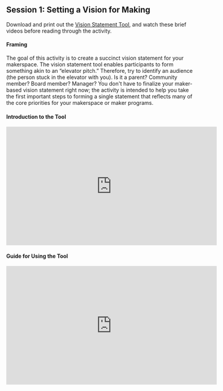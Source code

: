 ## Session 1: Setting a Vision for Making 

Download and print out the [Vision Statement Tool](https://github.com/p2pu/makingandlearning/raw/gh-pages/modules/tools/Vision-Statement-Tool.pdf), and watch these brief videos before reading through the activity. 

#### Framing

The goal of this activity is to create a succinct vision statement for your makerspace. The vision statement tool enables participants to form something akin to an “elevator pitch.” Therefore, try to identify an audience (the person stuck in the elevator with you). Is it a parent? Community member? Board member? Manager? You don't have to finalize your maker-based vision statement right now; the activity is intended to help you take the first important steps to forming a single statement that reflects many of the core priorities for your makerspace or maker programs.  

#### Introduction to the Tool
<!--[![Vision Statement](https://img.youtube.com/vi/SOtxD7JbDTs/0.jpg)](https://www.youtube.com/watch?v=SOtxD7JbDTs "Vision Statement")-->
<iframe width="560" height="315" src="https://www.youtube.com/embed/SOtxD7JbDTs" frameborder="0" allowfullscreen></iframe>

#### Guide for Using the Tool
<!--[![Vision Statement](https://img.youtube.com/vi/Le69uI55abc/0.jpg)](https://www.youtube.com/watch?v=Le69uI55abc "Vision Statement")-->
<iframe width="560" height="315" src="https://www.youtube.com/embed/Le69uI55abc" frameborder="0" allowfullscreen></iframe>


